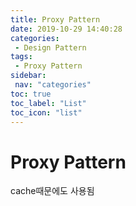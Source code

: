 ```yaml
---
title: Proxy Pattern
date: 2019-10-29 14:40:28
categories: 
 - Design Pattern
tags: 
 - Proxy Pattern
sidebar:
 nav: "categories"
toc: true
toc_label: "List"
toc_icon: "list"
---
```


# Proxy Pattern


cache때문에도 사용됨
